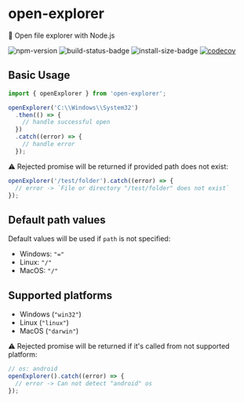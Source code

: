 # open-explorer

📁 Open file explorer with Node.js

![npm-version](https://img.shields.io/npm/v/open-explorer)
![build-status-badge](https://img.shields.io/github/actions/workflow/status/goveo/open-explorer/release.yml?branch=master)
![install-size-badge](https://badgen.net/packagephobia/install/open-explorer)
[![codecov](https://codecov.io/gh/goveo/open-explorer/branch/master/graph/badge.svg)](https://codecov.io/gh/goveo/open-explorer)

## Basic Usage

```ts
import { openExplorer } from 'open-explorer';

openExplorer('C:\\Windows\\System32')
  .then(() => {
    // handle successful open
  })
  .catch((error) => {
    // handle error
  });
```

⚠️ Rejected promise will be returned if provided path does not exist:

```ts
openExplorer('/test/folder').catch((error) => {
  // error -> `File or directory "/test/folder" does not exist`
});
```

## Default path values

Default values will be used if `path` is not specified:

- Windows: `"="`
- Linux: `"/"`
- MacOS: `"/"`

## Supported platforms

- Windows (`"win32"`)
- Linux (`"linux"`)
- MacOS (`"darwin"`)

⚠️ Rejected promise will be returned if it's called from not supported platform:

```ts
// os: android
openExplorer().catch((error) => {
  // error -> Can not detect "android" os
});
```
